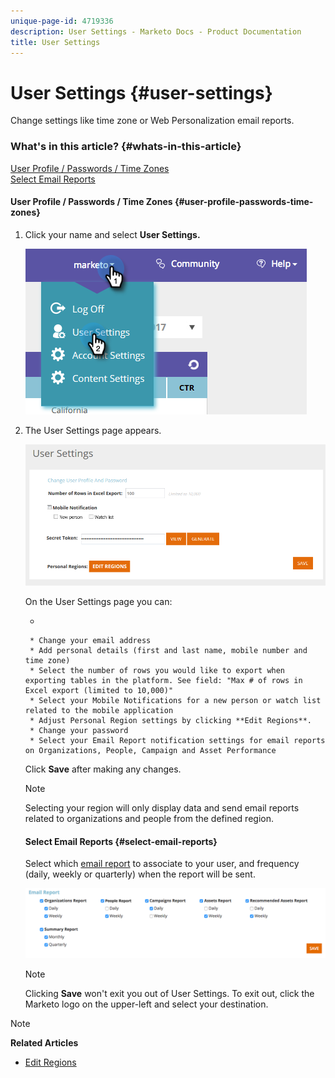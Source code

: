 ```yaml
---
unique-page-id: 4719336
description: User Settings - Marketo Docs - Product Documentation
title: User Settings
---
```


# User Settings {#user-settings}

Change settings like time zone or Web Personalization email reports.

### What's in this article? {#whats-in-this-article}

[User Profile / Passwords / Time Zones](#user-profile-passwords-time-zones)  
[Select Email Reports](#select-email-reports)

#### User Profile / Passwords / Time Zones {#user-profile-passwords-time-zones}

1. Click your name and select **User Settings.**

   ![](assets/one.png)

1. The User Settings page appears.

   ![](assets/two.png)

   On the User Settings page you can:

    *

        * Change your email address
        * Add personal details (first and last name, mobile number and time zone)
        * Select the number of rows you would like to export when exporting tables in the platform. See field: "Max # of rows in Excel export (limited to 10,000)"
        * Select your Mobile Notifications for a new person or watch list related to the mobile application
        * Adjust Personal Region settings by clicking **Edit Regions**.
        * Change your password
        * Select your Email Report notification settings for email reports on Organizations, People, Campaign and Asset Performance

   Click **Save** after making any changes.

   >[!NOTE]
   >
   >Selecting your region will only display data and send email reports related to organizations and people from the defined region.

   #### Select Email Reports {#select-email-reports}

   Select which [email report](../../../product-docs/web-personalization/reporting-for-web-personalization/email-reports.md) to associate to your user, and frequency (daily, weekly or quarterly) when the report will be sent.

   ![](assets/three.png)

   >[!NOTE]
   >
   >Clicking **Save** won't exit you out of User Settings. To exit out, click the Marketo logo on the upper-left and select your destination.

>[!NOTE]
>
>**Related Articles**
>
>* [Edit Regions](edit-regions.md)
>

